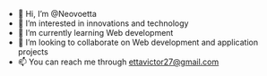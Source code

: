 - 👋 Hi, I’m @Neovoetta
- 👀 I’m interested in innovations and technology
- 🌱 I’m currently learning Web development
- 💞️ I’m looking to collaborate on Web development and application projects
- 📫 You can reach me through ettavictor27@gmail.com

<!---
Neovoetta/Neovoetta is a ✨ special ✨ repository because its `README.md` (this file) appears on your GitHub profile.
You can click the Preview link to take a look at your changes.
--->

